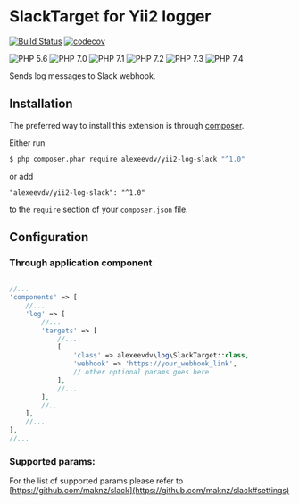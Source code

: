 SlackTarget for Yii2 logger
===========================

[![Build Status](https://travis-ci.org/alexeevdv/yii2-log-slack.svg?branch=master)](https://travis-ci.org/alexeevdv/yii2-log-slack)
[![codecov](https://codecov.io/gh/alexeevdv/yii2-log-slack/branch/master/graph/badge.svg)](https://codecov.io/gh/alexeevdv/yii2-log-slack)

![PHP 5.6](https://img.shields.io/badge/PHP-5.6-green.svg) 
![PHP 7.0](https://img.shields.io/badge/PHP-7.0-green.svg)
![PHP 7.1](https://img.shields.io/badge/PHP-7.1-green.svg) 
![PHP 7.2](https://img.shields.io/badge/PHP-7.2-green.svg)
![PHP 7.3](https://img.shields.io/badge/PHP-7.3-green.svg)
![PHP 7.4](https://img.shields.io/badge/PHP-7.4-green.svg)

Sends log messages to Slack webhook.

## Installation

The preferred way to install this extension is through [composer](https://getcomposer.org/download/).

Either run

```bash
$ php composer.phar require alexeevdv/yii2-log-slack "^1.0"
```

or add

```
"alexeevdv/yii2-log-slack": "^1.0"
```

to the ```require``` section of your `composer.json` file.

## Configuration

### Through application component
```php

//...
'components' => [
    //...
    'log' => [
        //...
        'targets' => [
            //...
            [
                'class' => alexeevdv\log\SlackTarget::class,
                'webhook' => 'https://your_webhook_link',
                // other optional params goes here
            ],
            //...
        ],
        //..
    ],
    //...
],
//...
```

### Supported params:

For the list of supported params please refer to [https://github.com/maknz/slack](https://github.com/maknz/slack#settings)
